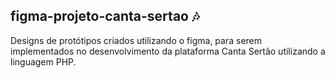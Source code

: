 ## figma-projeto-canta-sertao 🎶
Designs de protótipos criados utilizando o figma, para serem implementados no desenvolvimento da plataforma Canta Sertão utilizando a linguagem PHP. 
